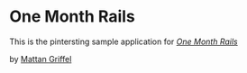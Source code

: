  # One Month Rails 

 This is the pintersting sample application for
[*One Month Rails*](http://onemonthrails.com)

by [Mattan Griffel](http://google.com)